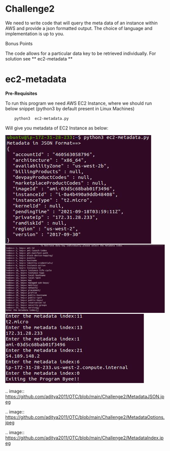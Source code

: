 # Challenge2

We need to write code that will query the meta data of an instance within AWS and provide a json formatted output. The choice of language and implementation is up to you.

Bonus Points

The code allows for a particular data key to be retrieved individually. For solution see ** ec2-metadata **

# ec2-metadata

**Pre-Requisites**

To run this program we need AWS EC2 Instance, where we should run below snippet (python3 by default present in Linux Machines)

```
    python3  ec2-metadata.py
```

Will give you metadata of EC2 Instance as below:


<img src="MetadataJSON.jpeg" alt="hi" class="inline"/>

<img src="MetadataOptions.jpeg" alt="hi" class="inline"/>

<img src="MetadataIndex.jpeg" alt="hi" class="inline"/>

.. image:: https://github.com/aditya2011/OTC/blob/main/Challenge2/MetadataJSON.jpeg

.. image:: https://github.com/aditya2011/OTC/blob/main/Challenge2/MetadataOptions.jpeg

.. image:: https://github.com/aditya2011/OTC/blob/main/Challenge2/MetadataIndex.jpeg

